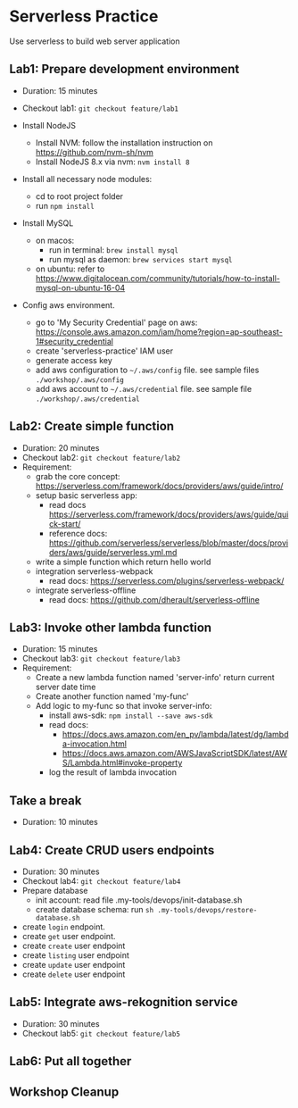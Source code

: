 # Serverless Practice
Use serverless to build web server application

## Lab1: Prepare development environment
- Duration: 15 minutes
- Checkout lab1: `git checkout feature/lab1`
- Install NodeJS
  - Install NVM: follow the installation instruction on https://github.com/nvm-sh/nvm
  - Install NodeJS 8.x via nvm: `nvm install 8`

- Install all necessary node modules:
  - cd to root project folder
  - run `npm install`

- Install MySQL
  - on macos:
    - run in terminal: `brew install mysql`
    - run mysql as daemon: `brew services start mysql`
  - on ubuntu: refer to https://www.digitalocean.com/community/tutorials/how-to-install-mysql-on-ubuntu-16-04

- Config aws environment.
  - go to 'My Security Credential' page on aws: https://console.aws.amazon.com/iam/home?region=ap-southeast-1#security_credential
  - create 'serverless-practice' IAM user
  - generate access key
  - add aws configuration to `~/.aws/config` file. see sample files `./workshop/.aws/config`
  - add aws account to `~/.aws/credential` file. see sample file `./workshop/.aws/credential`

## Lab2: Create simple function
- Duration: 20 minutes
- Checkout lab2: `git checkout feature/lab2`
- Requirement:
  - grab the core concept: https://serverless.com/framework/docs/providers/aws/guide/intro/
  - setup basic serverless app:
    - read docs https://serverless.com/framework/docs/providers/aws/guide/quick-start/
    - reference docs: https://github.com/serverless/serverless/blob/master/docs/providers/aws/guide/serverless.yml.md
  - write a simple function which return hello world
  - integration serverless-webpack
    - read docs: https://serverless.com/plugins/serverless-webpack/
  - integrate serverless-offline
    - read docs: https://github.com/dherault/serverless-offline

## Lab3: Invoke other lambda function
- Duration: 15 minutes
- Checkout lab3: `git checkout feature/lab3`
- Requirement:
  - Create a new lambda function named 'server-info' return current server date time
  - Create another function named 'my-func'
  - Add logic to my-func so that invoke server-info:
    - install aws-sdk: `npm install --save aws-sdk`
    - read docs:
      - https://docs.aws.amazon.com/en_pv/lambda/latest/dg/lambda-invocation.html
      - https://docs.aws.amazon.com/AWSJavaScriptSDK/latest/AWS/Lambda.html#invoke-property
    - log the result of lambda invocation

## Take a break
- Duration: 10 minutes

## Lab4: Create CRUD users endpoints
- Duration: 30 minutes
- Checkout lab4: `git checkout feature/lab4`
- Prepare database
  - init account: read file .my-tools/devops/init-database.sh
  - create database schema: run `sh .my-tools/devops/restore-database.sh`
- create `login` endpoint.
- create `get` user endpoint.
- create `create` user endpoint
- create `listing` user endpoint
- create `update` user endpoint
- create `delete` user endpoint

## Lab5: Integrate aws-rekognition service
- Duration: 30 minutes
- Checkout lab5: `git checkout feature/lab5`

## Lab6: Put all together

## Workshop Cleanup
